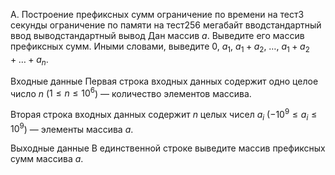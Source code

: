 A. Построение префиксных сумм
ограничение по времени на тест3 секунды
ограничение по памяти на тест256 мегабайт
вводстандартный ввод
выводстандартный вывод
Дан массив $a$. Выведите его массив префиксных сумм. Иными словами, выведите $0$, $a_1$, $a_1 + a_2$, $\ldots$, $a_1 + a_2 + \ldots + a_n$.

Входные данные
Первая строка входных данных содержит одно целое число $n$ ($1 \le n \le 10^6$) — количество элементов массива.

Вторая строка входных данных содержит $n$ целых чисел $a_i$ ($-10^9 \le a_i \le 10^9$) — элементы массива $a$.

Выходные данные
В единственной строке выведите массив префиксных сумм массива $a$.